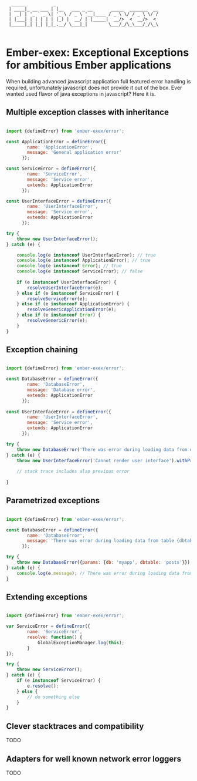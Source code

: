 ```
  _____           _                                       
 | ____|_ __ ___ | |__   ___ _ __       _____  _______  __
 |  _| | '_ ` _ \| '_ \ / _ \ '__|____ / _ \ \/ / _ \ \/ /
 | |___| | | | | | |_) |  __/ | |_____|  __/>  <  __/>  < 
 |_____|_| |_| |_|_.__/ \___|_|        \___/_/\_\___/_/\_\
                                                               
```



# Ember-exex: Exceptional Exceptions for ambitious Ember applications
When building advanced javascript application full featured error handling is required, unfortunately javascript does not provide it out of the box. Ever wanted used flavor of java exceptions in javascript? Here it is.

## Multiple exception classes with inheritance
```javascript

import {defineError} from 'ember-exex/error';

const ApplicationError = defineError({
        name: 'ApplicationError', 
        message: 'General application error'
      });

const ServiceError = defineError({
        name: 'ServiceError', 
        message: 'Service error', 
        extends: ApplicationError
      });

const UserInterfaceError = defineError({
        name: 'UserInterfaceError', 
        message: 'Service error', 
        extends: ApplicationError
      });

try {
    throw new UserInterfaceError();
} catch (e) {

    console.log(e instanceof UserInterfaceError); // true
    console.log(e instanceof ApplicationError); // true
    console.log(e instanceof Error); // true
    console.log(e instanceof ServiceError); // false
    
    if (e instanceof UserInterfaceError) {
        resolveUserInterfaceError(e);
    } else if (e instanceof ServiceError) {
        resolveServiceError(e);
    } else if (e instanceof ApplicationError) {
        resolveGenericApplicationError(e);
    } else if (e instanceof Error) {
        resolveGenericError(e);
    }
}
```

## Exception chaining

```javascript

import {defineError} from 'ember-exex/error';

const DatabaseError = defineError({
        name: 'DatabaseError', 
        message: 'Database error', 
        extends: ApplicationError
      });
      
const UserInterfaceError = defineError({
        name: 'UserInterfaceError', 
        message: 'Service error', 
        extends: ApplicationError
      });

try {
    throw new DatabaseError('There was error during loading data from database');
} catch (e) {
    throw new UserInterfaceError('Cannot render user interface').withPreviousError(e);
    
    // stack trace includes also previous error
    
}
```

## Parametrized exceptions
```javascript

import {defineError} from 'ember-exex/error';

const DatabaseError = defineError({
        name: 'DatabaseError', 
        message: 'There was error during loading data from table {dbtable} of database {db}'
      });

try {
    throw new DatabaseError({params: {db: 'myapp', dbtable: 'posts'}});
} catch (e) {
    console.log(e.message); // There was error during loading data from table posts of database myapp
}
```

## Extending exceptions
```javascript

import {defineError} from 'ember-exex/error';

var ServiceError = defineError({
        name: 'ServiceError', 
        resolve: function() {
            GlobalExceptionManager.log(this);
        }
});

try {
    throw new ServiceError();
} catch (e) {
    if (e instanceof ServiceError) {
        e.resolve();
    } else {
        // do something else
    }
}
```

## Clever stacktraces and compatibility
TODO

## Adapters for well known network error loggers
TODO




